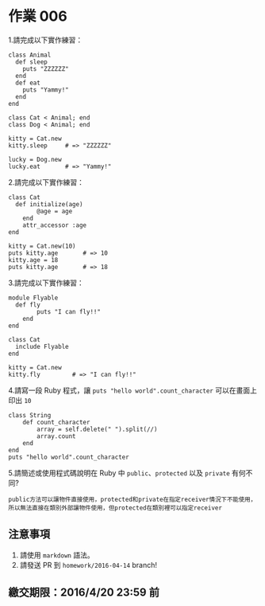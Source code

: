 # 作業 006

1.請完成以下實作練習：

```
class Animal
  def sleep
  	puts "ZZZZZZ"
  end
  def eat
  	puts "Yammy!"
  end
end

class Cat < Animal; end
class Dog < Animal; end

kitty = Cat.new
kitty.sleep     # => "ZZZZZZ"

lucky = Dog.new
lucky.eat       # => "Yammy!"
```

2.請完成以下實作練習：

```
class Cat
  def initialize(age)
		@age = age
	end
	attr_accessor :age
end

kitty = Cat.new(10)
puts kitty.age       # => 10
kitty.age = 18
puts kitty.age       # => 18
```

3.請完成以下實作練習：

```
module Flyable
  def fly
		puts "I can fly!!"
	end
end

class Cat
  include Flyable
end

kitty = Cat.new
kitty.fly         # => "I can fly!!"
```

4.請寫一段 Ruby 程式，讓 `puts "hello world".count_character` 可以在畫面上印出 `10`
```
class String
	def count_character
		array = self.delete(" ").split(//)
		array.count
	end
end
puts "hello world".count_character
```

5.請簡述或使用程式碼說明在 Ruby 中 `public`、`protected` 以及 `private` 有何不同?
```
public方法可以讓物件直接使用，protected和private在指定receiver情況下不能使用，
所以無法直接在類別外部讓物件使用，但protected在類別裡可以指定receiver
```

## 注意事項

1. 請使用 `markdown` 語法。
2. 請發送 PR 到 `homework/2016-04-14` branch!

## 繳交期限：2016/4/20 23:59 前
